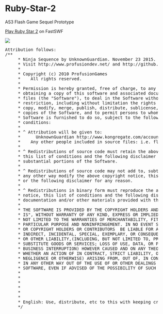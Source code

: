 # Ruby-Star-2
AS3 Flash Game Sequel Prototype

<a href="http://www.fastswf.com/Q8Z60Ek">Play Ruby Star 2</a> on FastSWF

<img src="http://i.imgur.com/6tu0IIH.png">

<pre>
Attribution follows:
/**
     * Ninja Sequence by UnknownGuardian. November 23 2015.
     * Visit http://www.profusiondev.net/ and http://github.com/UnknownGuardian
     *
     * Copyright (c) 2010 ProfusionGames
     *    All rights reserved.
     *
     * Permission is hereby granted, free of charge, to any person
     * obtaining a copy of this software and associated documentation
     * files (the "Software"), to deal in the Software without
     * restriction, including without limitation the rights to use,
     * copy, modify, merge, publish, distribute, sublicense, and/or sell
     * copies of the Software, and to permit persons to whom the
     * Software is furnished to do so, subject to the following
     * conditions:
     *
     * ^ Attribution will be given to:
     *      UnknownGuardian http://www.kongregate.com/accounts/UnknownGuardian
     *    Any other people included in source files: i.e. flashpunk. greensock, etc
     *
     * ^ Redistributions of source code must retain the above copyright notice,
     * this list of conditions and the following disclaimer in all copies or
     * substantial portions of the Software.
     *
     * ^ Redistributions of source code may not add to, subtract from, or in
     * any other way modify the above copyright notice, this list of conditions,
     * or the following disclaimer for any reason.
     *
     * ^ Redistributions in binary form must reproduce the above copyright
     * notice, this list of conditions and the following disclaimer in the
     * documentation and/or other materials provided with the distribution.
     *
     * THE SOFTWARE IS PROVIDED BY THE COPYRIGHT HOLDERS AND CONTRIBUTORS "AS
     * IS", WITHOUT WARRANTY OF ANY KIND, EXPRESS OR IMPLIED, INCLUDING BUT
     * NOT LIMITED TO THE WARRANTIES OF MERCHANTABILITY, FITNESS FOR A
     * PARTICULAR PURPOSE AND NONINFRINGEMENT. IN NO EVENT SHALL THE AUTHORS
     * OR COPYRIGHT HOLDERS OR CONTRIBUTORS  BE LIABLE FOR ANY CLAIM, DIRECT,
     * INDIRECT, INCIDENTAL, SPECIAL, EXEMPLARY, OR CONSEQUENTIAL DAMAGES
     * OR OTHER LIABILITY,(INCLUDING, BUT NOT LIMITED TO, PROCUREMENT OF
     * SUBSTITUTE GOODS OR SERVICES; LOSS OF USE, DATA, OR PROFITS; OR
     * BUSINESS INTERRUPTION) HOWEVER CAUSED AND ON ANY THEORY OF LIABILITY,
     * WHETHER AN ACTION OF IN CONTRACT, STRICT LIABILITY, OR TORT (INCLUDING
     * NEGLIGENCE OR OTHERWISE) ARISING FROM, OUT OF, IN CONNECTION OR
     * IN ANY OTHER WAY OUT OF THE USE OF OR OTHER DEALINGS WITH THIS
     * SOFTWARE, EVEN IF ADVISED OF THE POSSIBILITY OF SUCH DAMAGE.
     * 
     * 
     * 
     * 
     * 
     * 
     * English: Use, distribute, etc to this with keeping credits and copyright
     */
</pre>
